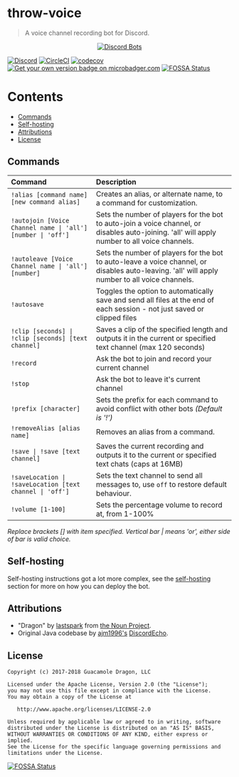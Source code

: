 # throw-voice
> A voice channel recording bot for Discord.

<p align="center">
  <a href="https://discordbots.org/bot/338897906524225538">
    <img src="https://discordbots.org/api/widget/338897906524225538.png" alt="Discord Bots" />
  </a>
</p>

[![Discord](https://discordapp.com/api/guilds/408795211901173762/widget.png)](https://discord.gg/gkvsNw8)
[![CircleCI](https://circleci.com/gh/guacamoledragon/throw-voice.svg?style=svg)](https://circleci.com/gh/guacamoledragon/throw-voice)
[![codecov](https://codecov.io/gh/guacamoledragon/throw-voice/branch/master/graph/badge.svg)](https://codecov.io/gh/guacamoledragon/throw-voice)
[![Get your own version badge on microbadger.com](https://images.microbadger.com/badges/version/gdragon/throw-voice.svg)](https://microbadger.com/images/gdragon/throw-voice)
[![FOSSA Status](https://app.fossa.io/api/projects/git%2Bgithub.com%2Fguacamoledragon%2Fthrow-voice.svg?type=shield)](https://app.fossa.io/projects/git%2Bgithub.com%2Fguacamoledragon%2Fthrow-voice?ref=badge_shield)

<!-- START doctoc generated TOC please keep comment here to allow auto update -->
<!-- DON'T EDIT THIS SECTION, INSTEAD RE-RUN doctoc TO UPDATE -->
# Contents

- [Commands](#commands)
- [Self-hosting](#self-hosting)
- [Attributions](#attributions)
- [License](#license)

<!-- END doctoc generated TOC please keep comment here to allow auto update -->

## Commands

|                            Command                          |                                                                  Description                                                                   |
|:------------------------------------------------------------|:-----------------------------------------------------------------------------------------------------------------------------------------------|
| `!alias [command name] [new command alias]`                 | Creates an alias, or alternate name, to a command for customization.                                                                           |
| `!autojoin [Voice Channel name \| 'all'] [number \| 'off']` | Sets the number of players for the bot to auto-join a voice channel, or disables auto-joining. 'all' will apply number to all voice channels.  |
| `!autoleave [Voice Channel name \| 'all'] [number]`         | Sets the number of players for the bot to auto-leave a voice channel, or disables auto-leaving. 'all' will apply number to all voice channels. |
| `!autosave`                                                 | Toggles the option to automatically save and send all files at the end of each session - not just saved or clipped files                       |
| `!clip [seconds] \| !clip [seconds] [text channel]`         | Saves a clip of the specified length and outputs it in the current or specified text channel (max 120 seconds)                                 |
| `!record`                                                   | Ask the bot to join and record your current channel                                                                                            |
| `!stop`                                                     | Ask the bot to leave it's current channel                                                                                                      |
| `!prefix [character]`                                       | Sets the prefix for each command to avoid conflict with other bots _(Default is '!')_                                                          |
| `!removeAlias [alias name]`                                 | Removes an alias from a command.                                                                                                               |
| `!save \| !save [text channel]`                             | Saves the current recording and outputs it to the current or specified text chats (caps at 16MB)                                               |
| `!saveLocation \| !saveLocation [text channel \| 'off']`    | Sets the text channel to send all messages to, use `off` to restore default behaviour.                                                         |
| `!volume [1-100]`                                           | Sets the percentage volume to record at, from 1-100%                                                                                           |

_Replace brackets [] with item specified. Vertical bar | means 'or', either side of bar is valid choice._

## Self-hosting

Self-hosting instructions got a lot more complex, see the [self-hosting](./docs/self-hosting.md) section for more on how
you can deploy the bot.

## Attributions

- "Dragon" by [lastspark](https://thenounproject.com/lastspark) from [the Noun Project](http://thenounproject.com/).
- Original Java codebase by [ajm1996's](https://github.com/ajm1996) [DiscordEcho](https://github.com/ajm1996/DiscordEcho).

## License

```
Copyright (c) 2017-2018 Guacamole Dragon, LLC

Licensed under the Apache License, Version 2.0 (the "License");
you may not use this file except in compliance with the License.
You may obtain a copy of the License at

   http://www.apache.org/licenses/LICENSE-2.0

Unless required by applicable law or agreed to in writing, software
distributed under the License is distributed on an "AS IS" BASIS,
WITHOUT WARRANTIES OR CONDITIONS OF ANY KIND, either express or implied.
See the License for the specific language governing permissions and
limitations under the License.
```


[![FOSSA Status](https://app.fossa.io/api/projects/git%2Bgithub.com%2Fguacamoledragon%2Fthrow-voice.svg?type=large)](https://app.fossa.io/projects/git%2Bgithub.com%2Fguacamoledragon%2Fthrow-voice?ref=badge_large)
